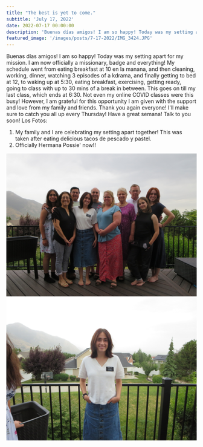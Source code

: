 ```yaml
---
title: "The best is yet to come."
subtitle: 'July 17, 2022'
date: 2022-07-17 00:00:00
description: 'Buenas días amigos! I am so happy! Today was my setting apart for my mission.'
featured_image: '/images/posts/7-17-2022/IMG_3424.JPG'
---
```

Buenas días amigos! I am so happy! Today was my setting apart for my mission. I am now officially a missionary, badge and everything! My schedule went from eating breakfast at 10 en la manana, and then cleaning, working, dinner, watching 3 episodes of a kdrama, and finally getting to bed at 12, to waking up at 5:30, eating breakfast, exercising, getting ready, going to class with up to 30 mins of a break in between. This goes on till my last class, which ends at 6:30. Not even my online COVID classes were this busy! However, I am grateful for this opportunity I am given with the support and love from my family and friends. Thank you again everyone! I'll make sure to catch you all up every Thursday! Have a great semana! Talk to you soon!
Los Fotos:
1. My family and I are celebrating my setting apart together! This was taken after eating delicious tacos de pescado y pastel.
2. Officially Hermana Possie' now!!

<div class="gallery" data-columns="2">
    <img src="/images/posts/7-17-2022/IMG_3417.JPG">
    <img src="/images/posts/7-17-2022/IMG_3424.JPG">
</div>
